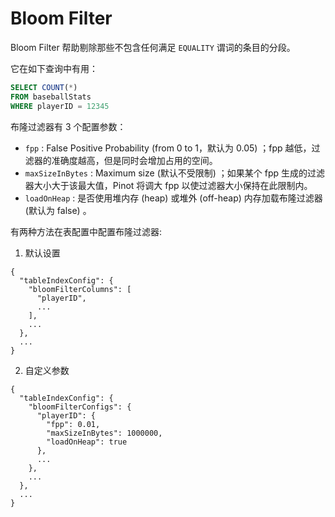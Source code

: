# Bloom Filter

Bloom Filter 帮助剔除那些不包含任何满足 `EQUALITY` 谓词的条目的分段。

它在如下查询中有用：

```SQL
SELECT COUNT(*) 
FROM baseballStats 
WHERE playerID = 12345
```

布隆过滤器有 3 个配置参数：

* `fpp` : False Positive Probability (from 0 to 1，默认为 0.05) ；fpp 越低，过滤器的准确度越高，但是同时会增加占用的空间。
* `maxSizeInBytes` : Maximum size (默认不受限制) ；如果某个 fpp 生成的过滤器大小大于该最大值，Pinot 将调大 fpp 以使过滤器大小保持在此限制内。
* `loadOnHeap` : 是否使用堆内存 (heap) 或堆外 (off-heap) 内存加载布隆过滤器 (默认为 false) 。

有两种方法在表配置中配置布隆过滤器:

1. 默认设置

```json5
{
  "tableIndexConfig": {
    "bloomFilterColumns": [
      "playerID",
      ...
    ],
    ...
  },
  ...
}
```

2. 自定义参数

```json5
{
  "tableIndexConfig": {
    "bloomFilterConfigs": {
      "playerID": {
        "fpp": 0.01,
        "maxSizeInBytes": 1000000,
        "loadOnHeap": true
      },
      ...
    },
    ...
  },
  ...
}
```